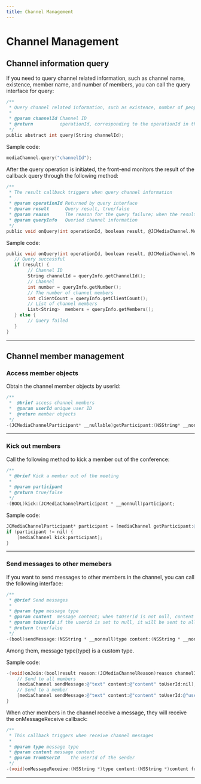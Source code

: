 ```yaml
---
title: Channel Management
---
```

# Channel Management

## Channel information query

If you need to query channel related information, such as channel name,
existence, member name, and number of members, you can call the query
interface for query:

``````objectivec
/**
 * Query channel related information, such as existence, number of people, etc.
 *
 * @param channelId Channel ID
 * @return          operationId, corresponding to the operationId in the onQuery callback
 */
public abstract int query(String channelId);
``````

Sample code:

``````objectivec
mediaChannel.query("channelId");
``````

After the query operation is initiated, the front-end monitors the
result of the callback query through the following method:

``````objectivec
/**
 * The result callback triggers when query channel information
 *
 * @param operationId Returned by query interface
 * @param result      Query result, true/false
 * @param reason      The reason for the query failure; when the result is false, the value is valid
 * @param queryInfo   Queried channel information
 */
public void onQuery(int operationId, boolean result, @JCMediaChannel.MediaChannelReason int reason, JCMediaChannelQueryInfo queryInfo);
``````

Sample code:

``````objectivec
public void onQuery(int operationId, boolean result, @JCMediaChannel.MediaChannelReason int reason, JCMediaChannelQueryInfo queryInfo) {
   // Query successful
   if (result) {
        // Channel ID
        String channelId = queryInfo.getChannelId();
        // Channel
        int number = queryInfo.getNumber();
        // The number of channel members
        int clientCount = queryInfo.getClientCount();
        // List of channel members
        List<String>  members = queryInfo.getMembers();
   } else {
        // Query failed
   }
}
``````

-----

## Channel member management

### Access member objects

Obtain the channel member objects by userId:

``````objectivec
/**
 *  @brief access channel members
 *  @param userId unique user ID
 *  @return member objects
 */
-(JCMediaChannelParticipant* __nullable)getParticipant:(NSString* __nonnull)userId;
``````

-----

### Kick out members

Call the following method to kick a member out of the conference:

``````objectivec
/**
 * @brief Kick a member out of the meeting
 *
 * @param participant
 * @return true/false
 */
-(BOOL)kick:(JCMediaChannelParticipant * __nonnull)participant;
``````

Sample code:

``````objectivec
JCMediaChannelParticipant* participant = [mediaChannel getParticipant:@"userId"];
if (participant != nil) {
    [mediaChannel kick:participant];
}
``````

-----

### Send messages to other memebers

If you want to send messages to other members in the channel, you can
call the following interface:

``````objectivec
/**
 * @brief Send messages
 *
 * @param type message type
 * @param content  message content; when toUserId is not null, content cannot be greater than 4k
 * @param toUserId if the userid is set to null, it will be sent to all members of the channel
 * @return true/false
 */
-(bool)sendMessage:(NSString * __nonnull)type content:(NSString * __nonnull)content toUserId:(NSString * __nullable)toUserId;
``````

Among them, message type(type) is a custom type.

Sample code:

``````objectivec
-(void)onJoin:(bool)result reason:(JCMediaChannelReason)reason channelId:(NSString*)channelId {
    // Send to all members
    [mediaChannel sendMessage:@"text" content:@"content" toUserId:nil];
    // Send to a member
    [mediaChannel sendMessage:@"text" content:@"content" toUserId:@"userId"];
}
``````

When other members in the channel receive a message, they will receive
the onMessageReceive callback:

``````objectivec
/**
 * This callback triggers when receive channel messages
 *
 * @param type message type
 * @param content message content
 * @param fromUserId    the userId of the sender
 */
-(void)onMessageReceive:(NSString *)type content:(NSString *)content fromUserId:(NSString *)fromUserId;s
``````

-----

